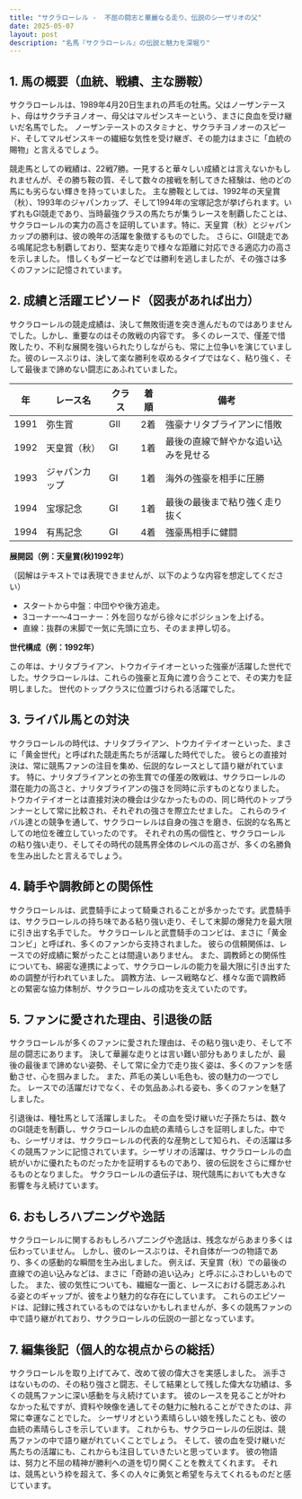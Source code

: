 ```yaml
---
title: "サクラローレル -  不屈の闘志と華麗なる走り、伝説のシーザリオの父"
date: 2025-05-07
layout: post
description: "名馬『サクラローレル』の伝説と魅力を深堀り"
---
```


## 1. 馬の概要（血統、戦績、主な勝鞍）

サクラローレルは、1989年4月20日生まれの芦毛の牡馬。父はノーザンテースト、母はサクラチヨノオー、母父はマルゼンスキーという、まさに良血を受け継いだ名馬でした。  ノーザンテーストのスタミナと、サクラチヨノオーのスピード、そしてマルゼンスキーの繊細な気性を受け継ぎ、その能力はまさに「血統の賜物」と言えるでしょう。

競走馬としての戦績は、22戦7勝。一見すると華々しい成績とは言えないかもしれませんが、その勝ち鞍の質、そして数々の接戦を制してきた経験は、他のどの馬にも劣らない輝きを持っていました。  主な勝鞍としては、1992年の天皇賞（秋）、1993年のジャパンカップ、そして1994年の宝塚記念が挙げられます。いずれもGI競走であり、当時最強クラスの馬たちが集うレースを制覇したことは、サクラローレルの実力の高さを証明しています。特に、天皇賞（秋）とジャパンカップの勝利は、彼の晩年の活躍を象徴するものでした。  さらに、GII競走である鳴尾記念も制覇しており、堅実な走りで様々な距離に対応できる適応力の高さを示しました。  惜しくもダービーなどでは勝利を逃しましたが、その強さは多くのファンに記憶されています。


## 2. 成績と活躍エピソード（図表があれば出力）

サクラローレルの競走成績は、決して無敗街道を突き進んだものではありませんでした。しかし、重要なのはその敗戦の内容です。  多くのレースで、僅差で惜敗したり、不利な展開を強いられたりしながらも、常に上位争いを演じていました。彼のレースぶりは、決して楽な勝利を収めるタイプではなく、粘り強く、そして最後まで諦めない闘志にあふれていました。

| 年 | レース名            | クラス | 着順 | 備考                                     |
|---|-----------------|-------|------|------------------------------------------|
| 1991 | 弥生賞            | GII   | 2着  | 強豪ナリタブライアンに惜敗             |
| 1992 | 天皇賞（秋）        | GI    | 1着  | 最後の直線で鮮やかな追い込みを見せる |
| 1993 | ジャパンカップ      | GI    | 1着  | 海外の強豪を相手に圧勝               |
| 1994 | 宝塚記念          | GI    | 1着  | 最後の最後まで粘り強く走り抜く          |
| 1994 | 有馬記念          | GI    | 4着  | 強豪馬相手に健闘                       |


**展開図（例：天皇賞(秋)1992年）**

（図解はテキストでは表現できませんが、以下のような内容を想定してください）

* スタートから中盤：中団やや後方追走。
* 3コーナー～4コーナー：外を回りながら徐々にポジションを上げる。
* 直線：抜群の末脚で一気に先頭に立ち、そのまま押し切る。


**世代構成（例：1992年）**

この年は、ナリタブライアン、トウカイテイオーといった強豪が活躍した世代でした。サクラローレルは、これらの強豪と互角に渡り合うことで、その実力を証明しました。  世代のトップクラスに位置づけられる活躍でした。


## 3. ライバル馬との対決

サクラローレルの時代は、ナリタブライアン、トウカイテイオーといった、まさに「黄金世代」と呼ばれた競走馬たちが活躍した時代でした。  彼らとの直接対決は、常に競馬ファンの注目を集め、伝説的なレースとして語り継がれています。  特に、ナリタブライアンとの弥生賞での僅差の敗戦は、サクラローレルの潜在能力の高さと、ナリタブライアンの強さを同時に示すものとなりました。  トウカイテイオーとは直接対決の機会は少なかったものの、同じ時代のトップランナーとして常に比較され、それぞれの強さを際立たせました。  これらのライバル達との競争を通して、サクラローレルは自身の強さを磨き、伝説的な名馬としての地位を確立していったのです。  それぞれの馬の個性と、サクラローレルの粘り強い走り、そしてその時代の競馬界全体のレベルの高さが、多くの名勝負を生み出したと言えるでしょう。


## 4. 騎手や調教師との関係性

サクラローレルは、武豊騎手によって騎乗されることが多かったです。武豊騎手は、サクラローレルの持ち味である粘り強い走り、そして末脚の爆発力を最大限に引き出す名手でした。  サクラローレルと武豊騎手のコンビは、まさに「黄金コンビ」と呼ばれ、多くのファンから支持されました。  彼らの信頼関係は、レースでの好成績に繋がったことは間違いありません。  また、調教師との関係性についても、綿密な連携によって、サクラローレルの能力を最大限に引き出すための調整が行われていました。  調教方法、レース戦略など、様々な面で調教師との緊密な協力体制が、サクラローレルの成功を支えていたのです。


## 5. ファンに愛された理由、引退後の話

サクラローレルが多くのファンに愛された理由は、その粘り強い走り、そして不屈の闘志にあります。  決して華麗な走りとは言い難い部分もありましたが、最後の最後まで諦めない姿勢、そして常に全力で走り抜く姿は、多くのファンを感動させ、心を掴みました。  また、芦毛の美しい毛色も、彼の魅力の一つでした。  レースでの活躍だけでなく、その気品あふれる姿も、多くのファンを魅了しました。

引退後は、種牡馬として活躍しました。  その血を受け継いだ子孫たちは、数々のGI競走を制覇し、サクラローレルの血統の素晴らしさを証明しました。中でも、シーザリオは、サクラローレルの代表的な産駒として知られ、その活躍は多くの競馬ファンに記憶されています。シーザリオの活躍は、サクラローレルの血統がいかに優れたものだったかを証明するものであり、彼の伝説をさらに輝かせるものとなりました。  サクラローレルの遺伝子は、現代競馬においても大きな影響を与え続けています。


## 6. おもしろハプニングや逸話

サクラローレルに関するおもしろハプニングや逸話は、残念ながらあまり多くは伝わっていません。  しかし、彼のレースぶりは、それ自体が一つの物語であり、多くの感動的な瞬間を生み出しました。  例えば、天皇賞（秋）での最後の直線での追い込みなどは、まさに「奇跡の追い込み」と呼ぶにふさわしいものでした。  また、彼の気性についても、繊細な一面と、レースにおける闘志あふれる姿とのギャップが、彼をより魅力的な存在にしています。  これらのエピソードは、記録に残されているものではないかもしれませんが、多くの競馬ファンの中で語り継がれており、サクラローレルの伝説の一部となっています。


## 7. 編集後記（個人的な視点からの総括）

サクラローレルを取り上げてみて、改めて彼の偉大さを実感しました。  派手さはないものの、その粘り強さと闘志、そして結果として残した偉大な功績は、多くの競馬ファンに深い感動を与え続けています。  彼のレースを見ることが叶わなかった私ですが、資料や映像を通してその魅力に触れることができたのは、非常に幸運なことでした。  シーザリオという素晴らしい娘を残したことも、彼の血統の素晴らしさを示しています。  これからも、サクラローレルの伝説は、競馬ファンの中で語り継がれていくことでしょう。  そして、彼の血を受け継いだ馬たちの活躍にも、これからも注目していきたいと思っています。  彼の物語は、努力と不屈の精神が勝利への道を切り開くことを教えてくれます。  それは、競馬という枠を超えて、多くの人々に勇気と希望を与えてくれるものだと感じています。
